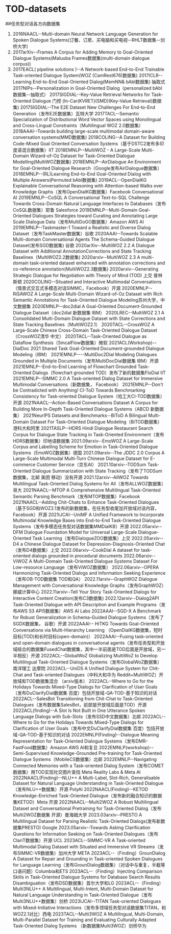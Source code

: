 # TOD-datasets
##任务型对话各方向数据集
1. 2016NAACL--Multi-domain Neural Network Language Generation for Spoken Dialogue Systems(订餐、订房、买电脑和买电视--RHLT数据集--剑桥大学)
2. 2017arXiv--Frames A Corpus for Adding Memory to Goal-Oriented Dialogue Systems(Maluuba Frames数据集(multi-domain dialogue corpus))
3. 2017EACL( pipeline solutions )--A Network-based End-to-End Trainable Task-oriented Dialogue System(WOZ (CamRest676)数据集)
2017ICLR--Learning End-to-End Goal-Oriented Dialog(MemNN& bAbI数据集)  抽取式  
2017NIPs--Personalization in Goal-Oriented Dialog（personalized bAbI数据集--抽取式）
2017SIGDIAL--Key-Value Retrieval Networks for Task-Oriented Dialogue  门控 (In-Car(KVRET)(SMD)(Key-Value Retrieval)数据集)
2017SIGDIAL--The E2E Dataset New Challenges For End-to-End Generation（发布E2E数据集）瓦特大学
2017TACL--Semantic Specialization of Distributional Word Vector Spaces using Monolingual and Cross-Lingual Constraints（Multilingual WOZ 2.0数据集）
2018AAAI--Towards building large-scale multimodal domain-aware conversation systems(MMD数据集)
2018COLING--A Dataset for Building Code-Mixed Goal Oriented Conversation Systems（基于DSTC2发布多印度语混合数据集）IIT
2018EMNLP--MultiWOZ - A Large-Scale Multi-Domain Wizard-of-Oz Dataset for Task-Oriented Dialogue Modelling(MultiWOZ数据集)
2018EMNLP--AirDialogue An Environment for Goal-Oriented Dialogue Research（Google发布AirDialogue数据集）
2018EMNLP--(RL)Learning End-to-End Goal-Oriented Dialog with Multiple Answers(Permuted bAbI数据集)
2019ACL--OpenDialKG Explainable Conversational Reasoning with Attention-based Walks over Knowledge Graphs（发布OpenDialKG数据集）Facebook Conversational AI
2019EMNLP--CoSQL A Conversational Text-to-SQL Challenge Towards Cross-Domain Natural Language Interfaces to Databases（发布CoSQL数据集）耶鲁 Salesforce
2019EMNLP--Multi-Domain Goal-Oriented Dialogues Strategies toward Curating and Annotating Large Scale Dialogue Data（发布MultiDoGO数据集）Amazon AWS AI
2019EMNLP--Taskmaster-1 Toward a Realistic and Diverse Dialog Dataset（发布TaskMaster数据集）谷歌
2020AAAI--Towards Scalable Multi-domain Conversational Agents The Schema-Guided Dialogue Dataset(发布SGD数据集) 谷歌
2020arXiv--MultiWOZ 2.2  A Dialogue Dataset with Additional AnnotationCorrections and State Tracking Baselines（MultiWOZ2.2数据集)
2020arxiv--MultiWOZ 2.3 A multi-domain task-oriented dataset enhanced with annotation corrections and co-reference annotation(MultiWOZ2.3数据集)
2020arxiv--Generating Strategic Dialogue for Negotiation with Theory of Mind (TOD) 上交 普林斯顿
2020COLING--Situated and Interactive Multimodal Conversations（情景式交互式多模态对话SIMMC，Facebook）开源
2020EMNLP--RiSAWOZ A Large-Scale Multi-Domain Wizard-of-Oz Dataset with Rich Semantic Annotations for Task-Oriented Dialogue Modeling苏州大学，中文数据集
2020EMNLP--doc2dial A Goal-Oriented Document-Grounded Dialogue Dataset（doc2dial  新数据集 IBM）
2020LREC--MultiWOZ 2.1 A Consolidated Multi-Domain Dialogue Dataset with State Corrections and State Tracking Baselines（MultiWOZ2.1）
2020TACL--CrossWOZ A Large-Scale Chinese Cross-Domain Task-Oriented Dialogue Dataset（CrossWOZ清华  中文） 
2020TACL--Task-Oriented Dialogue as Dataflow Synthesis（SmcalFlow数据集）微软
2021ACL(Workshop)--DialDoc 2021 Shared Task Goal-Oriented Document-grounded Dialogue Modeling（IBM）
2021EMNLP----MultiDoc2Dial Modeling Dialogues Grounded in Multiple Documents（发布MultiDocDial数据集 IBM）开源
2021EMNLP--End-to-End Learning of Flowchart Grounded Task-Oriented Dialogs（flowchart grounded TOD）发布了新的数据集FloDial  IIT
2021EMNLP--SIMMC 2.0 A Task-oriented Dialog Dataset for Immersive Multimodal Conversations（新数据集， Facebook）
2021EMNLP--Don't be Contradicted with Anything! CI-ToD Towards Benchmarking Consistency for Task-oriented Dialogue System（哈工大CI-TOD数据集）开源 
2021NAACL--Action-Based Conversations Dataset A Corpus for Building More In-Depth Task-Oriented Dialogue Systems（ABCD 新数据集）
2021NeurIPS Datasets and Benchmarks--BiToD A Bilingual Multi-Domain Dataset For Task-Oriented Dialogue Modeling（BiTOD数据集）港科大和阿里
2021TASLP--HDRS Hindi Dialogue Restaurant Search Corpus for Dialogue State Tracking in Task-Oriented Environment（发布HDRS数据集）印地语数据集
2021.09arxiv--EmoWOZ A Large-Scale Corpus and Labelling Scheme for Emotion in Task-Oriented Dialogue Systems（EmoWOZ数据集）德国
2021.09arxiv--The JDDC 2.0 Corpus A Large-Scale Multimodal Multi-Turn Chinese Dialogue Dataset for E-commerce Customer Service（京东AI）
2021.10arxiv--TODSum Task-Oriented Dialogue Summarization with State Tracking（发布了TODSum数据集，北邮  美团 移动）没有开源
2021.12arxiv--AllWOZ Towards Multilingual Task-Oriented Dialog Systems for All（发布ALLWOZ数据集）哥大
2021NAACL--MTOP A Comprehensive Multilingual Task-Oriented Semantic Parsing Benchmark（发布MTOP数据集）Facebook
2021NAACL--Adding Chit-Chats to Enhance Task-Oriented Dialogues（基于SGD和WOZ2.1发布的新数据集，在任务型收尾加开放域对话内容，Facebook）开源
2021IJCAI--UniMF A Unified Framework to Incorporate Multimodal Knowledge Bases into End-to-End Task-Oriented Dialogue Systems（发布多模态任务型对话数据集MMDialKB）开源
2022.05arxiv--DFM Dialogue Foundation Model for Universal Large-Scale Dialogue-Oriented Task Learning（发布DialogueZOO数据集）上交
2022.05arxiv--D4 a Chinese Dialogue Dataset for Depression-Diagnosis-Oriented Chat（发布D4数据集）上交
2022.06arxiv--CookDial A dataset for task-oriented dialogs grounded in procedural documents
2022.06arxiv--ViWOZ A Multi-Domain Task-Oriented Dialogue Systems Dataset For Low-resource Language（发布ViWOZ数据集）
2022.06arxiv--OPERA Harmonizing Task-Oriented Dialogs and Information Seeking Experience（发布OB-TOD数据集 TOD和QA）
2022.11arxiv--GraphWOZ Dialogue Management with Conversational Knowledge Graphs（发布GraphWOZ）挪威计算中心
2022.11arxiv--Tell Your Story Task-Oriented Dialogs for Interactive Content Creation(发布C3数据集)
2022.12arxiv--Dialog2API Task-Oriented Dialogue with API Description and Example Programs（发布AWS S3 API5数据集）AWS AI Labs
2022AAAI--SGD-X A Benchmark for Robust Generalization in Schema-Guided Dialogue Systems（发布了SGDX数据集， 谷歌）开源
2022AAAI-- HiTKG Towards Goal-Oriented Conversations via Multi-Hierarchy Learning （OpenDialKG数据集，短时目标(TOD)和长时目标(open-domain)）
2022AAAI--Fusing task-oriented and open-domain dialogues in conversational agents（发布任务型和开放域结合的数据集FusedChat数据集，其中一半前面是TOD后面是开放域，另一半相反）开源
2022ACL--GlobalWoZ Globalizing MultiWoZ to Develop Multilingual Task-Oriented Dialogue Systems（发布GlobalWoZ数据集）南洋理工 达摩院
2022ACL--UniDS A Unified Dialogue System for Chit-Chat and Task-oriented Dialogues（中科大和华为 Reddit+MultiWOZ）开放域和TOD数据集混合 （arxiv版本）
2022ACL--Where to Go for the Holidays Towards Mixed-Type Dialogs for Clarification of User Goals（发布DuClarifyDial数据集 百度）包括开放域-QA-TOD-基于知识的对话
2022ACL--SalesBot Transitioning from Chit-Chat to Task-Oriented Dialogues（发布数据集SalesBot，前部是开放域后面是TOD）开源
2022ACL(finding)--A Slot Is Not Built in One Utterance Spoken Language Dialogs with Sub-Slots（发布SSD中文数据集）北邮
2022ACL--Where to Go for the Holidays Towards Mixed-Type Dialogs for Clarification of User Goals（发布中文DuClarifyDial数据集 百度）包括开放域-QA-TOD-基于知识的对话
2022EMNLP(Finding)--Dialogue Meaning Representation for Task-Oriented Dialogue Systems（发布DMR-FastFood数据集）Amazon AWS AI和复旦
2022EMNLP(workshop)--Semi-Supervised Knowledge-Grounded Pre-training for Task-Oriented Dialogue Systems（MobileCS数据集）北邮
2022EMNLP--Navigating Connected Memories with a Task-oriented Dialog System（发布COMET数据集）用TOD实现社交图片查找 Meta Reality Labs & Meta AI
2022NAACL(Finding)--NLU++ A Multi-Label, Slot-Rich, Generalisable Dataset for Natural Language Understanding in Task-Oriented Dialogue（发布NLU++数据集）开源 PolyAI
2022NAACL(Finding)--KETOD Knowledge-Enriched Task-Oriented Dialogue（发布新的融合知识的数据集KETOD）Meta 开源
2022NAACL--Multi2WOZ A Robust Multilingual Dataset and Conversational Pretraining for Task-Oriented Dialog（发布Multi2WOZ数据集  开源）曼海姆大学
2023.03arxiv--PRESTO A Multilingual Dataset for Parsing Realistic Task-Oriented Dialogs(发布新数据集PRESTO) Google 
2023.05arxiv--Towards Asking Clarification Questions for Information Seeking on Task-Oriented Dialogues（发布ClariT数据集）开源 UCL
2023ACL--SIMMC-VR A Task-oriented Multimodal Dialog Dataset with Situated and Immersive VR Streams（发布SIMMC-VR数据集）加州大学 META
2023ACL--（Finding）GrounDialog A Dataset for Repair and Grounding in Task-oriented Spoken Dialogues for Language Learning（发布GrounDialog数据集）（对话中与重复，半截等口语问题）Columbia和ETS
2023ACL--（Finding）Injecting Comparison Skills in Task-Oriented Dialogue Systems for Database Search Results Disambiguation（发布DSD数据集）首尔大学和LG
2023ACL--（Finding）Multi3NLU++ A Multilingual, Multi-Intent, Multi-Domain Dataset for Natural Language Understanding in Task-Oriented Dialogue（发布Multi3NLU++数据集）剑桥
2023IJCAI--TITAN  Task-oriented Dialogues with Mixed-Initiative Interactions（发布多领域任务型对话数据集TITAN，和WOZ2.1对比）西电
2023TACL--Multi3WOZ A Multilingual, Multi-Domain, Multi-Parallel Dataset for Training and Evaluating Culturally Adapted Task-Oriented Dialog Systems （新数据集Multi3WOZ）剑桥华为
